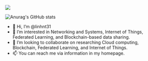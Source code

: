 ![](https://komarev.com/ghpvc/?username=linhnt31&color=red)

![Anurag's GitHub stats](https://github-readme-stats.vercel.app/api?username=linhnt31&show_icons=true&theme=radical)

- 👋 Hi, I’m @linhnt31
- 👀 I’m interested in Networking and Systems, Internet of Things, Federated Learning, and Blockchain-based data sharing. 
- 💞️ I’m looking to collaborate on researching Cloud computing, Blockchain, Federated Learning, and Internet of Things.
- 📫 You can reach me via information in my homepage.

<!---
linhnt31/linhnt31 is a ✨ special ✨ repository because its `README.md` (this file) appears on your GitHub profile.
You can click the Preview link to take a look at your changes.
--->

